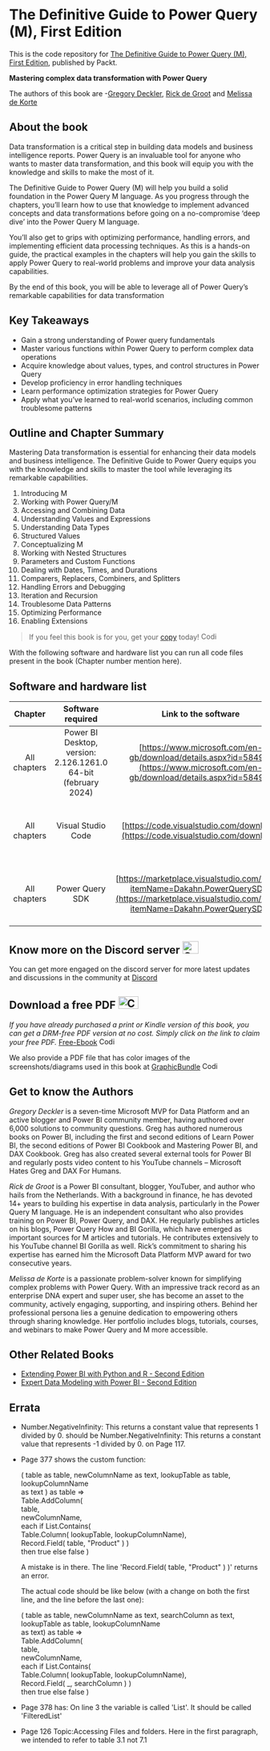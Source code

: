 # The Definitive Guide to Power Query (M), First Edition
This is the code repository for [The Definitive Guide to Power Query (M), First Edition](https://www.packtpub.com/product/the-definitive-guide-to-power-query-m/9781835089729), published by Packt.

**Mastering complex data transformation with Power Query**

The authors of this book are -[Gregory Deckler](), [Rick de Groot]() and [Melissa de Korte]()
## About the book

Data transformation is a critical step in building data models and business intelligence reports. Power Query is an invaluable tool for anyone who wants to master data transformation, and this book will equip you with the knowledge and skills to make the most of it.

The Definitive Guide to Power Query (M) will help you build a solid foundation in the Power Query M language. As you progress through the chapters, you’ll learn how to use that knowledge to implement advanced concepts and data transformations before going on a no-compromise ‘deep dive’ into the Power Query M language.

You’ll also get to grips with optimizing performance, handling errors, and implementing efficient data processing techniques. As this is a hands-on guide, the practical examples in the chapters will help you gain the skills to apply Power Query to real-world problems and improve your data analysis capabilities.

By the end of this book, you will be able to leverage all of Power Query’s remarkable capabilities for data transformation


## Key Takeaways
- Gain a strong understanding of Power query fundamentals
- Master various functions within Power Query to perform complex data operations
- Acquire knowledge about values, types, and control structures in Power Query
- Develop proficiency in error handling techniques
- Learn performance optimization strategies for Power Query
- Apply what you’ve learned to real-world scenarios, including common troublesome patterns


## Outline and Chapter Summary

Mastering Data transformation is essential for enhancing their data models and business intelligence. The Definitive Guide to Power Query equips you with the knowledge and skills to master the tool while leveraging its remarkable capabilities.


1. Introducing M
2. Working with Power Query/M
3. Accessing and Combining Data
4. Understanding Values and Expressions
5. Understanding Data Types
6. Structured Values
7. Conceptualizing M
8. Working with Nested Structures
9. Parameters and Custom Functions
10. Dealing with Dates, Times, and Durations
11. Comparers, Replacers, Combiners, and Splitters
12. Handling Errors and Debugging
13. Iteration and Recursion
14. Troublesome Data Patterns
15. Optimizing Performance
16. Enabling Extensions



> If you feel this book is for you, get your [copy](https://www.amazon.com/Definitive-Guide-Power-Query-Transformation/dp/1835089720/ref=sr_1_1?crid=2UM82YUS4IWFM&dib=eyJ2IjoiMSJ9.WyzGyckwFVlUY3v5UAE-E25BjnuOKq3uvaO-3bF-B9xWoIjNWOuKb1DRfUiH8R2Ao7-2vJJ2TGg2dNXCDN4SdYt1NyqFXzCdqGXVG2D7vvIWrFjoM6Z9OmJUS7iOU4JddSBCrorxRb27JHBWFuak7sbY4fDmH1CKqwcPrZ3T6oij4UnS2EP62nMerl9TUTXZo0x7g2mbtMOuSgJXsvcGQuYpg34U9djaKLkJ_gVoQjc.TFSmSRn15e2gBC78wFEg2eTC3bOj92T7hH-4brd_LFA&dib_tag=se&keywords=The+Definitive+Guide+to+Power+Query+%28M%29%2C+First+Edition&qid=1712113108&sprefix=the+definitive+guide+to+power+query+m+%2C+first+edition%2Caps%2C431&sr=8-1) today! <img alt="Coding" height="15" width="35"  src="https://media.tenor.com/ex_HDD_k5P8AAAAi/habbo-habbohotel.gif">


With the following software and hardware list you can run all code files present in the book (Chapter number mention here).

## Software and hardware list

| Chapter | Software required    | Link to the software    | Hardware specifications    | OS required    |
|:---:  |:---:  |:---:  |:---:  |:---:  |
| All chapters  | Power BI Desktop, version: 2.126.1261.0 64-bit (february 2024)   | [https://www.microsoft.com/en-gb/download/details.aspx?id=58494](https://www.microsoft.com/en-gb/download/details.aspx?id=58494) | Should work on any recent computer | Windows 10 or Windows Server 2016 or later |
| All chapters  | Visual Studio Code  | [https://code.visualstudio.com/download](https://code.visualstudio.com/download) | Should work on any recent computer | Windows, MacOS, Linux (any), macOS, Windows |
| All chapters  | Power Query SDK| [https://marketplace.visualstudio.com/items?itemName=Dakahn.PowerQuerySDK](https://marketplace.visualstudio.com/items?itemName=Dakahn.PowerQuerySDK) | Should work on any recent computer | Windows, MacOS, Linux (any), macOS, Windows |



## Know more on the Discord server <img alt="Coding" height="25" width="32"  src="https://cliply.co/wp-content/uploads/2021/08/372108630_DISCORD_LOGO_400.gif">
You can get more engaged on the discord server for more latest updates and discussions in the community at [Discord](https://discord.gg/vCSG5GBbyS)

## Download a free PDF <img alt="Coding" height="25" width="40" src="https://emergency.com.au/wp-content/uploads/2021/03/free.gif">

_If you have already purchased a print or Kindle version of this book, you can get a DRM-free PDF version at no cost. Simply click on the link to claim your free PDF._
[Free-Ebook](https://packt.link/free-ebook/9781835089729) <img alt="Coding" height="15" width="35"  src="https://media.tenor.com/ex_HDD_k5P8AAAAi/habbo-habbohotel.gif">

We also provide a PDF file that has color images of the screenshots/diagrams used in this book at [GraphicBundle](https://packt.link/gbp/9781835089729) <img alt="Coding" height="15" width="35"  src="https://media.tenor.com/ex_HDD_k5P8AAAAi/habbo-habbohotel.gif">


## Get to know the Authors
_Gregory Deckler_ is a seven-time Microsoft MVP for Data Platform and an active blogger and Power BI community member, having authored over 6,000 solutions to community questions. Greg has authored numerous books on Power BI, including the first and second editions of Learn Power BI, the second editions of Power BI Cookbook and Mastering Power BI, and DAX Cookbook. Greg has also created several external tools for Power BI and regularly posts video content to his YouTube channels – Microsoft Hates Greg and DAX For Humans.

_Rick de Groot_ is a Power BI consultant, blogger, YouTuber, and author who hails from the Netherlands. With a background in finance, he has devoted 14+ years to building his expertise in data analysis, particularly in the Power Query M language. He is an independent consultant who also provides training on Power BI, Power Query, and DAX. He regularly publishes articles on his blogs, Power Query How and BI Gorilla, which have emerged as important sources for M articles and tutorials. He contributes extensively to his YouTube channel BI Gorilla as well. Rick’s commitment to sharing his expertise has earned him the Microsoft Data Platform MVP award for two consecutive years.

_Melissa de Korte_ is a passionate problem-solver known for simplifying complex problems with Power Query. With an impressive track record as an enterprise DNA expert and super user, she has become an asset to the community, actively engaging, supporting, and inspiring others. Behind her professional persona lies a genuine dedication to empowering others through sharing knowledge. Her portfolio includes blogs, tutorials, courses, and webinars to make Power Query and M more accessible.

## Other Related Books
- [Extending Power BI with Python and R - Second Edition](https://www.packtpub.com/product/extending-power-bi-with-python-and-r-second-edition/9781837639533)
- [Expert Data Modeling with Power BI - Second Edition](https://www.packtpub.com/product/expert-data-modeling-with-power-bi-second-edition/9781803246246)

## Errata
- Number.NegativeInfinity: This returns a constant value that represents 1 divided by 0. should be Number.NegativeInfinity: This returns a constant value that represents -1 divided by 0. on Page 117.
- Page 377 shows the custom function:  

  ( table as table, newColumnName as text, lookupTable as table, lookupColumnName<br>
  as text ) as table =><br>
  Table.AddColumn(<br>
  table,<br>
  newColumnName,<br>
  each if List.Contains(<br>
  Table.Column( lookupTable, lookupColumnName),<br>
  Record.Field( table, "Product" ) )<br>
  then true else false )<br>
  
  
  A mistake is in there. The line 'Record.Field( table, "Product" ) )' returns an error. 
  
  The actual code should be like below (with a change on both the first line, and the line before the last one): 
  
  ( table as table, newColumnName as text, searchColumn as text, lookupTable as table, lookupColumnName<br>
  as text) as table =><br>
  Table.AddColumn(<br>
    table,<br>
    newColumnName,<br>
    each if List.Contains(<br>
    Table.Column( lookupTable, lookupColumnName),<br>
      Record.Field( _, searchColumn ) )<br>
    then true else false )<br>

- Page 378 has: 
  On line 3 the variable is called 'List'. It should be called 'FilteredList'
- Page 126 Topic:Accessing Files and folders. Here in the first paragraph, we intended to refer to table 3.1 not 7.1
